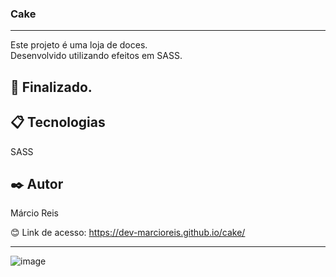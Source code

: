 ### Cake

---

Este projeto é uma loja de doces.<br>
Desenvolvido utilizando efeitos em SASS.

## 🚀 Finalizado.

## 📋 Tecnologias
SASS

## ✒️ Autor
Márcio Reis

😊 Link de acesso: https://dev-marcioreis.github.io/cake/

---
![image](https://user-images.githubusercontent.com/122680054/224761165-0e98046d-c6eb-4e2e-8dfd-bbc3dda1d43e.png)



